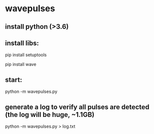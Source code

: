 # wavepulses

## install python (>3.6)

## install libs:
pip install setuptools

pip install wave


## start:
python -m wavepulses.py


## generate a log to verify all pulses are detected (the log will be huge, ~1.1GB)
python -m wavepulses.py > log.txt
